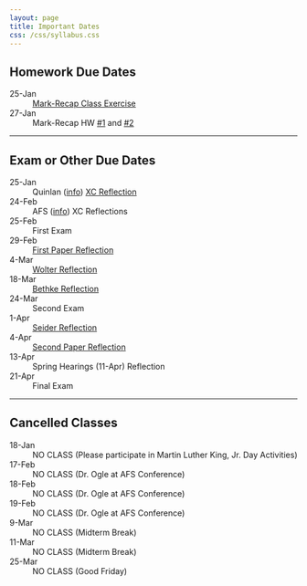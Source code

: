 ```yaml
---
layout: page
title: Important Dates
css: /css/syllabus.css
---
```


## Homework Due Dates
<dl class="dl-horizontal">
<dt>25-Jan</dt><dd><a href="http://derekogle.com/NCNRS349/modules/Abundance/MarkRecap/CE2.html">Mark-Recap Class Exercise</a></dd>
<dt>27-Jan</dt><dd>Mark-Recap HW <a href="http://derekogle.com/IFAR/exercises/MarkRecap_URBrownTrout.html">#1</a> and <a href="http://derekogle.com/IFAR/exercises/MarkRecap_UNSPRainbowTrout.html">#2</a></dd>
</dl>

---- 

## Exam or Other Due Dates
<dl class="dl-horizontal">
<dt>25-Jan</dt><dd>Quinlan (<a href="https://nglvc.org/events/event.php?s=2016-01-21-all-about-brook-trout">info</a>) <a href="Syllabus-Current.html#reflections---papers">XC Reflection</a></dd>
<dt>24-Feb</dt><dd>AFS (<a href="http://www.wi-afs.org/AnnualMeetings.aspx">info</a>) XC Reflections</a></dd>
<dt>25-Feb</dt><dd>First Exam</dd>
<dt>29-Feb</dt><dd><a href="Syllabus-Current.html#reflections---papers">First Paper Reflection</a></dd>
<dt>4-Mar</dt><dd><a href="Syllabus-Current.html#reflections---speakers">Wolter Reflection</a></dd>
<dt>18-Mar</dt><dd><a href="Syllabus-Current.html#reflections---speakers">Bethke Reflection</a></dd>
<dt>24-Mar</dt><dd>Second Exam</dd>
<dt>1-Apr</dt><dd><a href="Syllabus-Current.html#reflections---speakers">Seider Reflection</a></dd>
<dt>4-Apr</dt><dd><a href="Syllabus-Current.html#reflections---papers">Second Paper Reflection</a></dd>
<dt>13-Apr</dt><dd>Spring Hearings (11-Apr) Reflection</a></dd>
<dt>21-Apr</dt><dd>Final Exam</dd>
</dl>

---- 

## Cancelled Classes
<dl class="dl-horizontal">
<dt>18-Jan</dt><dd>NO CLASS (Please participate in Martin Luther King, Jr. Day Activities)</dd>
<dt>17-Feb</dt><dd>NO CLASS (Dr. Ogle at AFS Conference)</dd>
<dt>18-Feb</dt><dd>NO CLASS (Dr. Ogle at AFS Conference)</dd>
<dt>19-Feb</dt><dd>NO CLASS (Dr. Ogle at AFS Conference)</dd>
<dt>9-Mar</dt><dd>NO CLASS (Midterm Break)</dd>
<dt>11-Mar</dt><dd>NO CLASS (Midterm Break)</dd>
<dt>25-Mar</dt><dd>NO CLASS (Good Friday)</dd>
</dl>
